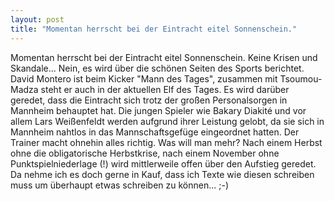 ```yaml
---
layout: post
title: "Momentan herrscht bei der Eintracht eitel Sonnenschein."
---
```


Momentan herrscht bei der Eintracht eitel Sonnenschein. Keine Krisen und Skandale... Nein, es wird über die schönen Seiten des Sports berichtet. David Montero ist beim Kicker "Mann des Tages", zusammen mit Tsoumou-Madza steht er auch in der aktuellen Elf des Tages. Es wird darüber geredet, dass die Eintracht sich trotz der großen Personalsorgen in Mannheim behauptet hat. Die jungen Spieler wie Bakary Diakité und vor allem Lars Weißenfeldt werden aufgrund ihrer Leistung gelobt, da sie sich in Mannheim nahtlos in das Mannschaftsgefüge eingeordnet hatten. Der Trainer macht ohnehin alles richtig. Was will man mehr? Nach einem Herbst ohne die obligatorische Herbstkrise, nach einem November ohne Punktspielniederlage (!) wird mittlerweile offen über den Aufstieg geredet. Da nehme ich es doch gerne in Kauf, dass ich Texte wie diesen schreiben muss um überhaupt etwas schreiben zu können... ;-)
